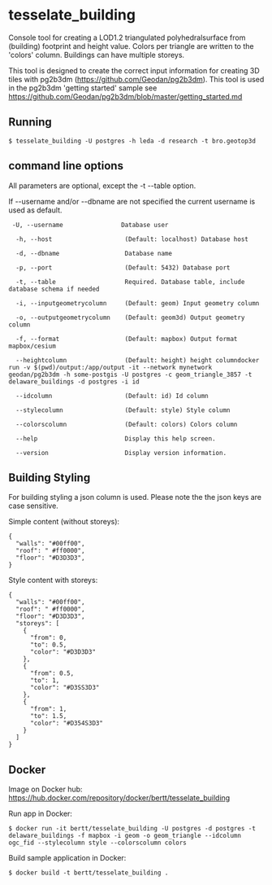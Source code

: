 # tesselate_building

Console tool for creating a LOD1.2 triangulated polyhedralsurface from (building) footprint and height value. Colors per triangle are written to the 'colors' column. Buildings can have multiple storeys.

This tool is designed to create the correct input information for creating 3D tiles with pg2b3dm (https://github.com/Geodan/pg2b3dm). This tool is used in the pg2b3dm 'getting started' sample see https://github.com/Geodan/pg2b3dm/blob/master/getting_started.md

## Running

```
$ tesselate_building -U postgres -h leda -d research -t bro.geotop3d
```

## command line options

All parameters are optional, except the -t --table option.

If --username and/or --dbname are not specified the current username is used as default.

```
 -U, --username                Database user

  -h, --host                    (Default: localhost) Database host

  -d, --dbname                  Database name

  -p, --port                    (Default: 5432) Database port

  -t, --table                   Required. Database table, include database schema if needed

  -i, --inputgeometrycolumn     (Default: geom) Input geometry column

  -o, --outputgeometrycolumn    (Default: geom3d) Output geometry column

  -f, --format                  (Default: mapbox) Output format mapbox/cesium

  --heightcolumn                (Default: height) height columndocker run -v $(pwd)/output:/app/output -it --network mynetwork geodan/pg2b3dm -h some-postgis -U postgres -c geom_triangle_3857 -t delaware_buildings -d postgres -i id

  --idcolumn                    (Default: id) Id column

  --stylecolumn                 (Default: style) Style column

  --colorscolumn                (Default: colors) Colors column 

  --help                        Display this help screen.

  --version                     Display version information.
  ```


## Building Styling

For building styling a json column is used. Please note the the json keys are case sensitive. 

Simple content (without storeys):

```
{
  "walls": "#00ff00",
  "roof": " #ff0000",
  "floor": "#D3D3D3",
}
```

Style content with storeys:

```
{
  "walls": "#00ff00",
  "roof": " #ff0000",
  "floor": "#D3D3D3",
  "storeys": [
    {
      "from": 0,
      "to": 0.5,
      "color": "#D3D3D3"
    },
    {
      "from": 0.5,
      "to": 1,
      "color": "#D3SS3D3"
    },
    {
      "from": 1,
      "to": 1.5,
      "color": "#D354S3D3"
    }
  ]
}
```

## Docker 

Image on Docker hub: https://hub.docker.com/repository/docker/bertt/tesselate_building

Run app in Docker:

```
$ docker run -it bertt/tesselate_building -U postgres -d postgres -t delaware_buildings -f mapbox -i geom -o geom_triangle --idcolumn ogc_fid --stylecolumn style --colorscolumn colors
```

Build sample application in Docker:

```
$ docker build -t bertt/tesselate_building .
```
